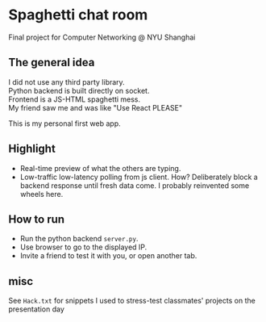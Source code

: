 # Spaghetti chat room
Final project for Computer Networking @ NYU Shanghai

## The general idea
I did not use any third party library.  
Python backend is built directly on socket.  
Frontend is a JS-HTML spaghetti mess.  
My friend saw me and was like "Use React PLEASE"  

This is my personal first web app.  

## Highlight
* Real-time preview of what the others are typing.  
* Low-traffic low-latency polling from js client. How? Deliberately block a backend response until fresh data come. I probably reinvented some wheels here.  

## How to run
* Run the python backend `server.py`.  
* Use browser to go to the displayed IP.  
* Invite a friend to test it with you, or open another tab.  

## misc
See `Hack.txt` for snippets I used to stress-test classmates' projects on the presentation day
